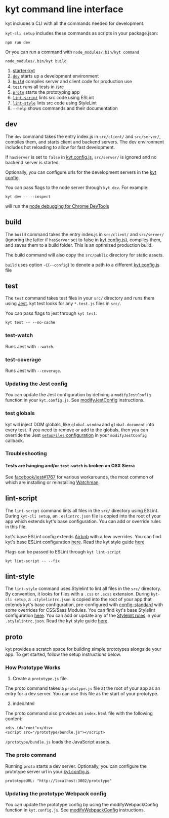 # kyt command line interface

kyt includes a CLI with all the commands needed for development.

`kyt-cli setup` includes these commands as scripts in your package.json:
```
npm run dev
```
Or you can run a command with `node_modules/.bin/kyt command`
```
node_modules/.bin/kyt build
```

1. [starter-kyt](/docs/Starterkyts.md)
2. [`dev`](/docs/commands.md#dev) starts up a development environment
3. [`build`](/docs/commands.md#build) compiles server and client code for production use
4. [`test`](/docs/commands.md#test) runs all tests in /src
5. [`proto`](/docs/commands.md#proto) starts the prototyping app
6. [`lint-script`](/docs/commands.md#lint-script) lints src code using ESLint
7. [`lint-style`](/docs/commands.md#lint-style) lints src code using StyleLint
8. `--help` shows commands and their documentation

## dev

The `dev` command takes the entry index.js in `src/client/` and `src/server/`, compiles them, and starts client and backend servers. The dev environment includes hot reloading to allow for fast development.

If `hasServer` is set to `false` in [kyt.config.js](/docs/kytConfig.md), `src/server/` is ignored and no backend server is started.

Optionally, you can configure urls for the development servers in the [kyt config](/docs/kytConfig.md).

You can pass flags to the node server through `kyt dev`.
For example:
```
kyt dev -- --inspect
```
will run the [node debugging for Chrome DevTools](https://medium.com/@paul_irish/debugging-node-js-nightlies-with-chrome-devtools-7c4a1b95ae27#.mpuwgy17v)

## build

The `build` command takes the entry index.js in `src/client/` and `src/server/` (ignoring the latter if `hasServer` set to false in [kyt.config.js](/docs/kytConfig.md)), compiles them, and saves them to a build folder. This is an optimized production build.

The build command will also copy the `src/public` directory for static assets.

`build` uses option `-C`(`--config`) to denote a path to a different [kyt.config.js](/docs/kytConfig.md) file

## test

The `test` command takes test files in your `src/` directory and runs them using [Jest](http://facebook.github.io/jest/).
kyt test looks for any `*.test.js` files in `src/`.

You can pass flags to jest through `kyt test`.
```
kyt test -- --no-cache
```

### test-watch

Runs Jest with `--watch`.

### test-coverage

Runs Jest with `--coverage`.

### Updating the Jest config

You can update the Jest configuration by defining a `modifyJestConfig` function in your `kyt.config.js`.
See [modifyJestConfig](/docs/kytConfig.md#modifyJestConfig) instructions.

### test globals

kyt will inject DOM globals, like `global.window` and `global.document` into every test. If you need to remove or add to the globals, then you can override the Jest [`setupFiles` configuration](https://github.com/NYTimes/kyt/blob/5c80c117ae98268187e178388ae3b17a14f84c12/packages/kyt-core/config/jest.js#L21) in your `modifyJestConfig` callback.

### Troubleshooting

#### Tests are hanging and/or `test-watch` is broken on OSX Sierra

See [facebook/jest#1767](https://github.com/facebook/jest/issues/1767) for various workarounds, the most common of which are installing or reinstalling [Watchman](https://facebook.github.io/watchman/).

## lint-script

The `lint-script` command lints all files in the `src/` directory using ESLint.
During `kyt-cli setup`, an `.eslintrc.json` file is copied into the root of your app which extends kyt's base configuration.
You can add or override rules in this file.

kyt's base ESLint config extends [Airbnb](https://github.com/airbnb/javascript) with a few overrides. You can find kyt's base ESLint configuration [here](/packages/eslint-config-kyt/eslintrc.json). Read the kyt style guide [here](/packages/eslint-config-kyt/README.md)

Flags can be passed to ESLint through `kyt lint-script`

```
kyt lint-script -- --fix
```

## lint-style

The `lint-style` command uses Stylelint to lint all files in the `src/` directory. By convention, it looks for files with a `.css` or `.scss` extension.
During `kyt-cli setup`, a `.stylelintrc.json` is copied into the root of your app that extends kyt's base configuration, pre-configured with [config-standard](https://github.com/stylelint/stylelint-config-standard) with some overrides for CSS/Sass Modules. You can find kyt's base Stylelint configuration [here](/packages/stylelint-config-kyt/stylelintrc.json). You can add or update any of the [Stylelint rules](http://stylelint.io/user-guide/rules/) in your `.stylelintrc.json`. Read the kyt style guide [here](/packages/stylelint-config-kyt/README.md).

## proto

kyt provides a scratch space for building simple prototypes alongside your app.
To get started, follow the setup instructions below.

### How Prototype Works

1. Create a `prototype.js` file.

The proto command takes a `prototype.js` file at the root of your app as an entry for a dev server. You can use this file as the start of your prototype.

2. index.html

The proto command also provides an `index.html` file with the following content:
```
<div id="root"></div>
<script src="/prototype/bundle.js"></script>
```

`/prototype/bundle.js` loads the JavaScript assets.


### The proto command

Running `proto` starts a dev server. Optionally, you can configure the prototype server url in your [kyt.config.js](/docs/kytConfig.md).

```
prototypeURL: "http://localhost:3002/prototype"
```

### Updating the prototype Webpack config

You can update the prototype config by using the modifyWebpackConfig function in `kyt.config.js`.
See [modifyWebpackConfig](/docs/kytConfig.md#modifywebpackconfig) instructions.
